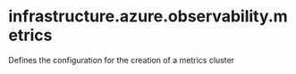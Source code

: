 # infrastructure.azure.observability.metrics
Defines the configuration for the creation of a metrics cluster 
